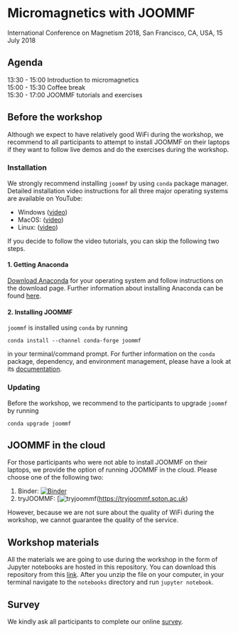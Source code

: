 # Micromagnetics with JOOMMF
International Conference on Magnetism 2018, San Francisco, CA, USA, 15 July 2018

## Agenda

13:30 - 15:00 Introduction to micromagnetics  
15:00 - 15:30 Coffee break  
15:30 - 17:00 JOOMMF tutorials and exercises

## Before the workshop

Although we expect to have relatively good WiFi during the workshop, we recommend to all participants to attempt to install JOOMMF on their laptops if they want to follow live demos and do the exercises during the workshop.

### Installation

We strongly recommend installing `joommf` by using `conda` package manager. Detailed installation video instructions for all three major operating systems are available on YouTube:

- Windows ([video](https://www.youtube.com/watch?v=Qm9QD7EfJ1Y))
- MacOS: ([video](https://www.youtube.com/watch?v=WgoJ2g4j7Mo))
- Linux: ([video](https://www.youtube.com/watch?v=Yzg58boZCgI))

If you decide to follow the video tutorials, you can skip the following two steps.

#### 1. Getting Anaconda

[Download Anaconda](https://www.anaconda.com/download) for your operating system and follow instructions on the download page. Further information about installing Anaconda can be found [here](https://conda.io/docs/user-guide/install/download.html).

#### 2. Installing JOOMMF

`joommf` is installed using `conda` by running

    conda install --channel conda-forge joommf

in your terminal/command prompt. For further information on the `conda` package, dependency, and environment management, please have a look at its [documentation](https://conda.io/docs/). 

### Updating

Before the workshop, we recommend to the participants to upgrade `joommf` by running

    conda upgrade joommf
    
## JOOMMF in the cloud

For those participants who were not able to install JOOMMF on their laptops, we provide the option of running JOOMMF in the cloud. Please choose one of the following two:

1. Binder: [![Binder](https://mybinder.org/badge.svg)](https://mybinder.org/v2/gh/joommf/icm2018-workshop/master?filepath=index.ipynb)
2. tryJOOMMF: [![tryjoommf](https://img.shields.io/badge/tryjoommf-running-green.svg])(https://tryjoommf.soton.ac.uk)

However, because we are not sure about the quality of WiFi during the workshop, we cannot guarantee the quality of the service.

## Workshop materials

All the materials we are going to use during the workshop in the form of Jupyter notebooks are hosted in this repository. You can download this repository from this [link](https://github.com/joommf/icm2018-workshop/archive/master.zip). After you unzip the file on your computer, in your terminal navigate to the `notebooks` directory and run `jupyter notebook`.

## Survey

We kindly ask all participants to complete our online [survey](https://docs.google.com/forms/d/1P2sJYyEUKV7fI1iPUugmyYmu1fCanrwkBZSlomY8Hxg/edit).
